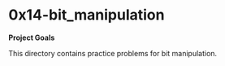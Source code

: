 # 0x14-bit_manipulation

**Project Goals**

This directory contains practice problems for bit manipulation.